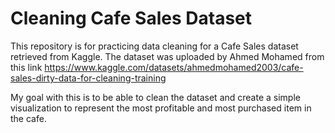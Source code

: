 # Cleaning Cafe Sales Dataset
This repository is for practicing data cleaning for a Cafe Sales dataset retrieved from Kaggle. The dataset was uploaded by Ahmed Mohamed from this link https://www.kaggle.com/datasets/ahmedmohamed2003/cafe-sales-dirty-data-for-cleaning-training

My goal with this is to be able to clean the dataset and create a simple visualization to represent the most profitable and most purchased item in the cafe.
